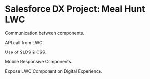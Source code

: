 # Salesforce DX Project: Meal Hunt LWC

  Communication between components.

  API call from LWC.

  Use of SLDS & CSS.

  Mobile Responsive Components.

  Expose LWC Component on Digital Experience.

